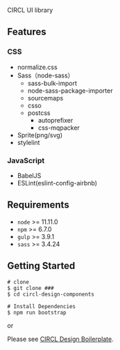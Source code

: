 CIRCL UI library

## Features

### CSS
- normalize.css
- Sass（node-sass）
    - sass-bulk-import
    - node-sass-package-importer
    - sourcemaps
    - csso
    - postcss
        - autoprefixer
        - css-mqpacker
- Sprite(png/svg)
- stylelint

### JavaScript
- BabelJS
- ESLint(eslint-config-airbnb)

## Requirements

- `node` >= 11.11.0
- `npm` >= 6.7.0
- `gulp` >= 3.9.1
- `sass` >= 3.4.24

## Getting Started

```
# clone
$ git clone ###
$ cd circl-design-components

# Install Dependencies
$ npm run bootstrap
```

or

Please see [CIRCL Design Boilerplate](https://github.com/circl-tyo/circl-boilerplate).
